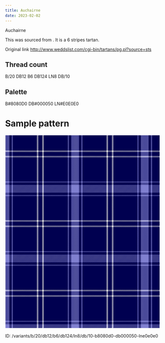 ```yaml
---
title: Auchairne
date: 2023-02-02
---
```

Auchairne

This was sourced from <no value>.  It is a 6 stripes tartan.

Original link http://www.weddslist.com/cgi-bin/tartans/pg.pl?source=sts

## Thread count
B/20 DB12 B6 DB124 LN8 DB/10

## Palette
B#8080D0 DB#000050 LN#E0E0E0

# Sample pattern

![Tartan detail](tartan.png "B/20 DB12 B6 DB124 LN8 DB/10 tartan")

ID: /variants/b/20/db12/b6/db124/ln8/db/10-b8080d0-db000050-lne0e0e0